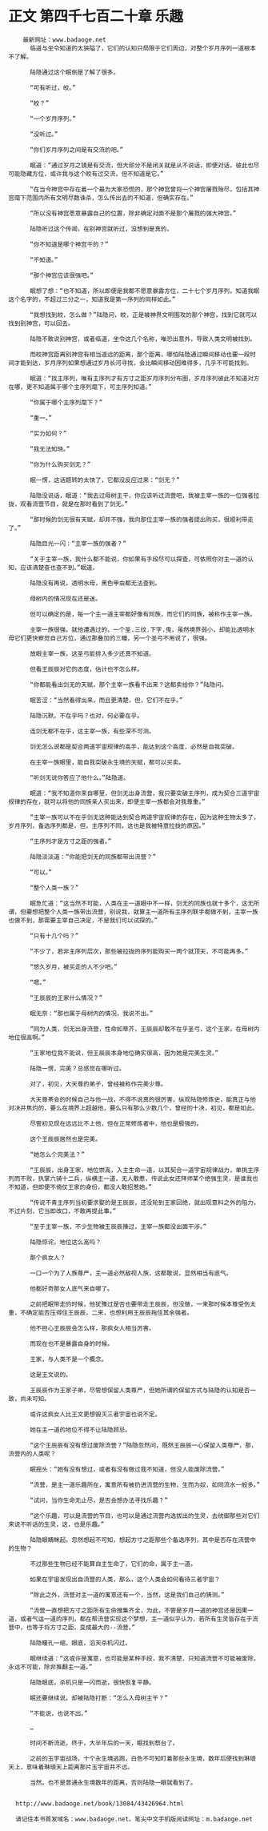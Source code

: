 # 正文 第四千七百二十章 乐趣
        最新网址：www.badaoge.net
          临道与坐令知道的太狭隘了，它们的认知只局限于它们周边，对整个岁月序列一道根本不了解。
      
          陆隐通过这个眠倒是了解了很多。
      
          “可有听过，皎。”
      
          “皎？”
      
          “一个岁月序列。”
      
          “没听过。”
      
          “你们岁月序列之间是有交流的吧。”
      
          眠道：“通过岁月之镜是有交流，但大部分不是闭关就是从不说话，即便对话，彼此也尽可能隐藏方位，或许我与这个皎有过交流，但不知道是它。”
      
          “在当今神宫中存在着一个最为大家恐慌的，那个神宫曾将一个神宫屠戮殆尽，包括其神宫麾下范围内所有文明尽数诛杀，怎么传出去的不知道，但确实存在。”
      
          “所以没有神宫愿意暴露自己的位置，除非确定对面不是那个屠戮的强大神宫。”
      
          陆隐听过这个传闻，在别神宫就听过，没想到是真的。
      
          “你不知道是哪个神宫干的？”
      
          “不知道。”
      
          “那个神宫应该很强吧。”
      
          眠想了想：“也不知道，所以即便是我都不愿意暴露方位，二十七个岁月序列，知道我眠这个名字的，不超过三分之一，知道我是第一序列的同样如此。”
      
          “我想找到皎，怎么做？”陆隐问，皎，正是被神界文明围攻的那个神宫，找到它就可以找到别神宫，可以回去。
      
          陆隐不敢说别神宫，或者临道，坐令这几个名称，唯恐出意外，导致人类文明被找到。
      
          而皎神宫距离别神宫有相当遥远的距离，那个距离，哪怕陆隐通过瞬间移动也要一段时间才能到达，岁月序列如果想通过岁月长河寻找，会比瞬间移动困难得多，几乎不可能找到。
      
          眠道：“找主序列，唯有主序列才有方寸之距岁月序列分布图，岁月序列彼此不知道对方在哪，更不知道属于哪个主序列麾下，可主序列知道。”
      
          “你属于哪个主序列麾下？”
      
          “重一。”
      
          “实力如何？”
      
          “我无法知晓。”
      
          “你为什么购买剑无？”
      
          眠一愣，这话题转的太快了，它都没反应过来：“剑无？”
      
          陆隐没说话，眠道：“我去过母树主干，你应该听过流营吧，我被主宰一族的一位强者拉拢，观看流营节目，就是在那时看到了剑无。”
      
          “那时候的剑无很有天赋，却并不强，我向那位主宰一族的强者提出购买，很顺利带走了。”
      
          陆隐目光一闪：“主宰一族的强者？”
      
          “关于主宰一族，我什么都不能说，你如果有手段尽可以探查，可依照你对主一道的认知，应该清楚查也查不到。”眠道。
      
          陆隐没有再说，透明水母，黑色甲虫都无法查到。
      
          母树内的情况现在还是迷。
      
          但可以确定的是，每一个主一道主宰都好像有同族，而它们的同族，被称作主宰一族。
      
          主宰一族很强，就他遭遇过的，一个圣.三纹.下字.曳，虽然境界弱小，却能比透明水母它们更快察觉自己方位，通过那叠加的三瞳，另一个圣弓不用说了，很强。
      
          放眼主宰一族，这圣弓能排入多少还真不知道。
      
          但看王辰辰对它的态度，估计也不怎么样。
      
          “你都能看出剑无的天赋，那个主宰一族看不出来？这都卖给你？”陆隐问。
      
          眠苦涩：“当然看得出来，而且更清楚，但，它们不在乎。”
      
          陆隐沉默，不在乎吗？也对，何必要在乎。
      
          连剑无都不在乎，这主宰一族，有些深不可测。
      
          剑无怎么说都是契合两道宇宙规律的高手，能达到这个高度，必然是自我突破。
      
          在主宰一族眼里，能自我突破永生境的天赋，都可以买卖。
      
          “听剑无说你答应了他什么。”陆隐道。
      
          眠道：“我不知道你来自哪里，但剑无出身流营，我只要突破主序列，成为契合三道宇宙规律的存在，就可以将他的同族亲人买出来，即便主宰一族都会对我尊重。”
      
          “主宰一族可以不在乎剑无这种能达到契合两道宇宙规律的存在，因为这种生物太多了，岁月序列，备选序列都是，但，主序列不同，这也是我被特意拉拢的原因。”
      
          “主序列才是方寸之距的强者。”
      
          陆隐淡淡道：“你能把剑无的同族都带出流营？”
      
          “可以。”
      
          “整个人类一族？”
      
          眠急忙道：“这当然不可能，人类在主一道眼中不一样，剑无的同族也就十多个，这无所谓，但要想把整个人类一族带出流营，别说我，就算主一道所有主序列联手都做不到，主宰一族也做不到，那需要主宰自己决定，不是我们可以试探的。”
      
          “只有十几个吗？”
      
          “不少了，若非主序列层次，那些被拉拢的序列能购买一两个就顶天，不可能再多。”
      
          “悠久岁月，被买走的人不少吧。”
      
          “嗯。”
      
          “王辰辰的王家什么情况？”
      
          眠无奈：“那也属于母树内的情况，我说不出。”
      
          “同为人类，剑无出身流营，性命如草芥，王辰辰却敢不在乎圣弓，这个王家，在母树内地位很高啊。”
      
          “王家地位我不能说，但王辰辰本身地位确实很高，因为她是完美生灵。”
      
          陆隐一愣，完美？总感觉在哪听过。
      
          对了，初见，大天尊的弟子，曾经被称作完美少尊。
      
          大天尊茶会的时候自己与他一战，不得不说真的很厉害，纵观陆隐修炼史，能真正与他对决并焦灼的，要么在境界上超越他，要么只有那么少数几个，曾经的十决，初见，都是如此。
      
          尽管初见现在远远比不上他，但在正常修炼者中，他也是极强的。
      
          这个王辰辰居然也是完美。
      
          “她怎么个完美法？”
      
          “王辰辰，出身王家，地位崇高，入主生命一道，以其契合一道宇宙规律战力，单挑主序列而不败，执掌六骑十二兵，纵横主一道，无人敢惹，传说此女还拜师某个绝强生灵，是谁我也不知道，但即便不倚仗王家的身份，都没人敢招惹她。”
      
          “传说不青主序列当初要求娶的是王辰辰，还没轮到王家回绝，就出现意料之外的阻力，不过片刻，它当即改口，不敢再提此事。”
      
          “至于主宰一族，不少生物被王辰辰揍过，主宰一族都没出面干涉。”
      
          陆隐惊诧，地位这么高吗？
      
          那个疯女人？
      
          一口一个为了人族尊严，主一道必然敌视人族，这都敢说，显然相当有底气。
      
          他都好奇那女人底气来自哪了。
      
          之前把眠带走的时候，他犹豫过是否也要带走王辰辰，但没做，一来那时候本尊受伤太重，不确定能否压得住王辰辰，二来，也想利用王辰辰拖住其余强者。
      
          他不担心王辰辰会怎么样，那疯女人相当厉害。
      
          而现在也不是暴露自身的时候。
      
          王家，与人类不是一个概念。
      
          这是王文说的。
      
          王辰辰作为王家子弟，尽管想保留人类尊严，但她所谓的保留方式与陆隐的认知是否一致，尚未可知。
      
          或许这疯女人比王文更想毁灭三者宇宙也说不定。
      
          她在主一道的地位不得不让陆隐顾忌。
      
          “这个王辰辰有没有想过废除流营？”陆隐忽然问，既然王辰辰一心保留人类尊严，那，流营内的人类呢？
      
          眠摇头：“她有没有想过，或者有没有做过我不知道，但没人能废除流营。”
      
          “流营，是主一道乐趣所在，寓意所有被扔进流营的生物，生而为奴，如同流水一般多。”
      
          “试问，当你生命无止尽，是否会想办法寻找乐趣？”
      
          “这个乐趣，可以是流营的节目，也可以是通过流营内选拔出的生灵，去统御那些对它们来说不听话的生灵，这，也是乐趣。”
      
          陆隐眼睛眯起，忽然想起不可知，想起方寸之距那些个备选序列，其中是否存在流营中的生物？
      
          不过那些生物已经不能算自主生命了，它们的命，属于主一道。
      
          如果在宇宙发现出自流营的人类，那么，这个人类会如何看待三者宇宙？
      
          “除此之外，流营对主一道的寓意还有一个，当然，这是我们自己的猜测。”
      
          “流营一直想把方寸之距所有生命搜集齐全，为此，不管是岁月一道的神宫还是因果一道，或者气运一道的序列，都在帮流营实现这个梦想，主一道似乎认为，若所有生灵皆存在于流营中，也等于将方寸之距，变成最大的--流营。”
      
          陆隐瞳孔一缩，眼底，滔天杀机闪过。
      
          眠继续道：“这或许是寓意，也可能是某种手段，我不清楚，只知道流营不可能被废除，永远不可能，除非推翻主一道。”
      
          陆隐眼底，杀机只是一闪而逝，很快恢复平静。
      
          眠还要继续说，却被陆隐打断：“怎么入母树主干？”
      
          “不能说，也说不出。”
      
          …
      
          时间不断流逝，终于，大半年后的一天，眠找到祭台了。
      
          之前的玉宇宙战场，十个永生境逃跑，白色不可知盯着那些永生境，数年后便找到琳琅天上，意味着琳琅天上距离那片玉宇宙并不远。
      
          当然，也不是普通永生境数年的距离，否则陆隐一眼就看到了。
      
      
      http://www.badaoge.net/book/13084/43426964.html
      
      请记住本书首发域名：www.badaoge.net。笔尖中文手机版阅读网址：m.badaoge.net